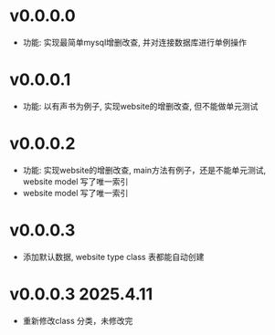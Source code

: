 # v0.0.0.0 
- 功能: 实现最简单mysql增删改查, 并对连接数据库进行单例操作

# v0.0.0.1
- 功能: 以有声书为例子, 实现website的增删改查, 但不能做单元测试

# v0.0.0.2
- 功能: 实现website的增删改查, main方法有例子，还是不能单元测试, website model 写了唯一索引
- website model 写了唯一索引

# v0.0.0.3
- 添加默认数据, website type class 表都能自动创建

# v0.0.0.3 2025.4.11
- 重新修改class 分类，未修改完